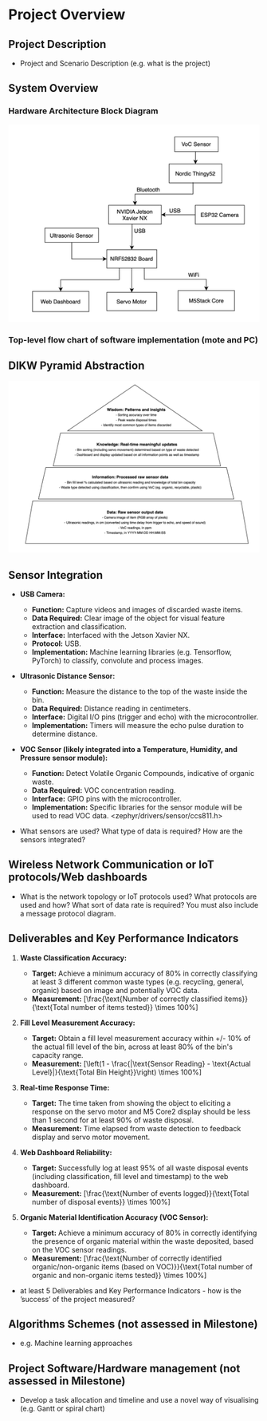 # Project Overview

## Project Description
- Project and Scenario Description (e.g. what is the project)

## System Overview
### Hardware Architecture Block Diagram
![alt text](https://github.com/CSSE4011/csse4011-thrasos-pistachio/blob/main/images/block.png)

### Top-level flow chart of software implementation (mote and PC)

## DIKW Pyramid Abstraction
![alt text](https://github.com/CSSE4011/csse4011-thrasos-pistachio/blob/main/images/dikw.png)

## Sensor Integration
* **USB Camera:**
    * **Function:** Capture videos and images of discarded waste items.
    * **Data Required:** Clear image of the object for visual feature extraction and classification.
    * **Interface:** Interfaced with the Jetson Xavier NX.
    * **Protocol:** USB.
    * **Implementation:** Machine learning libraries (e.g. Tensorflow, PyTorch) to classify, convolute and process images.

* **Ultrasonic Distance Sensor:**
    * **Function:** Measure the distance to the top of the waste inside the bin.
    * **Data Required:** Distance reading in centimeters.
    * **Interface:** Digital I/O pins (trigger and echo) with the microcontroller.
    * **Implementation:** Timers will measure the echo pulse duration to determine distance.

* **VOC Sensor (likely integrated into a Temperature, Humidity, and Pressure sensor module):**
    * **Function:** Detect Volatile Organic Compounds, indicative of organic waste.
    * **Data Required:** VOC concentration reading.
    * **Interface:** GPIO pins with the microcontroller.
    * **Implementation:** Specific libraries for the sensor module will be used to read VOC data. <zephyr/drivers/sensor/ccs811.h>

- What sensors are used? What type of data is required? How are the sensors integrated?

## Wireless Network Communication or IoT protocols/Web dashboards 
- What is the network topology or IoT protocols used? What protocols are used and how? What sort of data rate is required? You must also include a message protocol diagram.

## Deliverables and Key Performance Indicators
1.  **Waste Classification Accuracy:**
    * **Target:** Achieve a minimum accuracy of 80% in correctly classifying at least 3 different common waste types (e.g. recycling, general, organic) based on image and potentially VOC data.
    * **Measurement:** \[\frac{\text{Number of correctly classified items}}{\text{Total number of items tested}} \times 100\%\]

2.  **Fill Level Measurement Accuracy:**
    * **Target:** Obtain a fill level measurement accuracy within +/- 10% of the actual fill level of the bin, across at least 80% of the bin's capacity range.
    * **Measurement:** \[\left(1 - \frac{|\text{Sensor Reading} - \text{Actual Level}|}{\text{Total Bin Height}}\right) \times 100\%\]

3.  **Real-time Response Time:**
    * **Target:** The time taken from showing the object to eliciting a response on the servo motor and M5 Core2 display should be less than 1 second for at least 90% of waste disposal. 
    * **Measurement:** Time elapsed from waste detection to feedback display and servo motor movement. 

4.  **Web Dashboard Reliability:**
    * **Target:** Successfully log at least 95% of all waste disposal events (including classification, fill level and timestamp) to the web dashboard.
    * **Measurement:** \[\frac{\text{Number of events logged}}{\text{Total number of disposal events}} \times 100\%\]

5.  **Organic Material Identification Accuracy (VOC Sensor):**
    * **Target:** Achieve a minimum accuracy of 80% in correctly identifying the presence of organic material within the waste deposited, based on the VOC sensor readings.
    * **Measurement:** \[\frac{\text{Number of correctly identified organic/non-organic items (based on VOC)}}{\text{Total number of organic and non-organic items tested}} \times 100\%\]

- at least 5 Deliverables and Key Performance Indicators - how is the ’success’ of the project measured?

## Algorithms Schemes (not assessed in Milestone)
- e.g. Machine learning approaches

## Project Software/Hardware management (not assessed in Milestone)
- Develop a task allocation and timeline and use a novel way of visualising (e.g. Gantt or spiral chart)